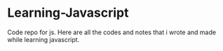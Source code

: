 # Learning-Javascript
Code repo for js. Here are all the codes and notes that i wrote and made while learning javascript. 
